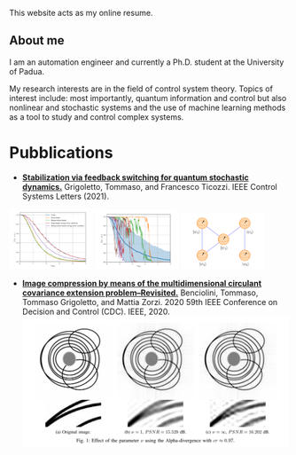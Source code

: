 This website acts as my online resume.

## About me
I am an automation engineer and currently a Ph.D. student at the University of Padua. 

My research interests are in the field of control system theory. Topics of interest include: most importantly, quantum information and control but also nonlinear and stochastic systems and the use of machine learning methods as a tool to study and control complex systems.

# Pubblications

- **[Stabilization via feedback switching for quantum stochastic dynamics.](https://arxiv.org/abs/2012.08712)**
Grigoletto, Tommaso, and Francesco Ticozzi. IEEE Control Systems Letters (2021).
<p float="left">
  <img src="imgs/plot_1_thesis.png" width="30%" />
  <img src="imgs/plot_2_thesis.png" width="30%" /> 
  <img src="imgs/graph_thesis.png" width="30%" />
</p>

- **[Image compression by means of the multidimensional circulant covariance extension problem–Revisited.](https://arxiv.org/abs/2009.02508)**
Benciolini, Tommaso, Tommaso Grigoletto, and Mattia Zorzi. 2020 59th IEEE Conference on Decision and Control (CDC). IEEE, 2020.
![](/imgs/cdc2020paper.png)
